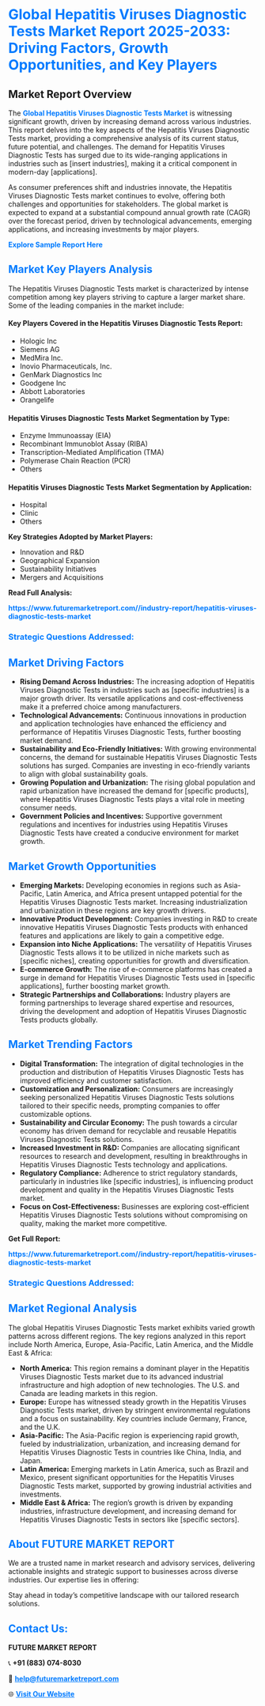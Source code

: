 <h1 style="color: #007BFF;">Global Hepatitis Viruses Diagnostic Tests Market Report 2025-2033: Driving Factors, Growth Opportunities, and Key Players</h1>

<section id="overview">
<h2>Market Report Overview</h2>
<p>The <a href="https://www.futuremarketreport.com//industry-report/hepatitis-viruses-diagnostic-tests-market" style="color: #007BFF; text-decoration: none;"><strong>Global Hepatitis Viruses Diagnostic Tests Market</strong></a> is witnessing significant growth, driven by increasing demand across various industries. This report delves into the key aspects of the Hepatitis Viruses Diagnostic Tests market, providing a comprehensive analysis of its current status, future potential, and challenges. The demand for Hepatitis Viruses Diagnostic Tests has surged due to its wide-ranging applications in industries such as [insert industries], making it a critical component in modern-day [applications].</p>
<p>As consumer preferences shift and industries innovate, the Hepatitis Viruses Diagnostic Tests market continues to evolve, offering both challenges and opportunities for stakeholders. The global market is expected to expand at a substantial compound annual growth rate (CAGR) over the forecast period, driven by technological advancements, emerging applications, and increasing investments by major players.</p>
</section>

<section id="overview">
<p><a href="https://www.futuremarketreport.com//request-sample/reportId=53765" style="color: #007BFF; text-decoration: none;"><strong>Explore Sample Report Here</strong></a></p>
</section>

<section id="key-players">
<h2 style="color: #007BFF;">Market Key Players Analysis</h2>
<p>The Hepatitis Viruses Diagnostic Tests market is characterized by intense competition among key players striving to capture a larger market share. Some of the leading companies in the market include:</p>
<h4>Key Players Covered in the Hepatitis Viruses Diagnostic Tests Report:</h4>
<ul><li>Hologic Inc</li><li>Siemens AG</li><li>MedMira Inc.</li><li>Inovio Pharmaceuticals, Inc.</li><li>GenMark Diagnostics Inc</li><li>Goodgene Inc</li><li>Abbott Laboratories</li><li>Orangelife</li></ul>
<h4>Hepatitis Viruses Diagnostic Tests Market Segmentation by Type:</h4>
<ul><li>Enzyme Immunoassay (EIA)</li><li>Recombinant Immunoblot Assay (RIBA)</li><li>Transcription-Mediated Amplification (TMA)</li><li>Polymerase Chain Reaction (PCR)</li><li>Others</li></ul>

<h4>Hepatitis Viruses Diagnostic Tests Market Segmentation by Application:</h4>
<ul><li>Hospital</li><li>Clinic</li><li>Others</li></ul>
<p><strong>Key Strategies Adopted by Market Players:</strong></p>
<ul>
<li>Innovation and R&D</li>
<li>Geographical Expansion</li>
<li>Sustainability Initiatives</li>
<li>Mergers and Acquisitions</li>
</ul>
</section>

<section>
<p><strong>Read Full Analysis: </strong></p><a href="https://www.futuremarketreport.com//industry-report/hepatitis-viruses-diagnostic-tests-market" style="color: #007BFF; text-decoration: none;"><strong>https://www.futuremarketreport.com//industry-report/hepatitis-viruses-diagnostic-tests-market</strong></a>
<h3 style="color: #007BFF;">Strategic Questions Addressed:</h3>
</section>

<section id="driving-factors">
<h2 style="color: #007BFF;">Market Driving Factors</h2>
<ul>
<li><strong>Rising Demand Across Industries:</strong> The increasing adoption of Hepatitis Viruses Diagnostic Tests in industries such as [specific industries] is a major growth driver. Its versatile applications and cost-effectiveness make it a preferred choice among manufacturers.</li>
<li><strong>Technological Advancements:</strong> Continuous innovations in production and application technologies have enhanced the efficiency and performance of Hepatitis Viruses Diagnostic Tests, further boosting market demand.</li>
<li><strong>Sustainability and Eco-Friendly Initiatives:</strong> With growing environmental concerns, the demand for sustainable Hepatitis Viruses Diagnostic Tests solutions has surged. Companies are investing in eco-friendly variants to align with global sustainability goals.</li>
<li><strong>Growing Population and Urbanization:</strong> The rising global population and rapid urbanization have increased the demand for [specific products], where Hepatitis Viruses Diagnostic Tests plays a vital role in meeting consumer needs.</li>
<li><strong>Government Policies and Incentives:</strong> Supportive government regulations and incentives for industries using Hepatitis Viruses Diagnostic Tests have created a conducive environment for market growth.</li>
</ul>
</section>

<section id="growth-opportunities">
<h2 style="color: #007BFF;">Market Growth Opportunities</h2>
<ul>
<li><strong>Emerging Markets:</strong> Developing economies in regions such as Asia-Pacific, Latin America, and Africa present untapped potential for the Hepatitis Viruses Diagnostic Tests market. Increasing industrialization and urbanization in these regions are key growth drivers.</li>
<li><strong>Innovative Product Development:</strong> Companies investing in R&D to create innovative Hepatitis Viruses Diagnostic Tests products with enhanced features and applications are likely to gain a competitive edge.</li>
<li><strong>Expansion into Niche Applications:</strong> The versatility of Hepatitis Viruses Diagnostic Tests allows it to be utilized in niche markets such as [specific niches], creating opportunities for growth and diversification.</li>
<li><strong>E-commerce Growth:</strong> The rise of e-commerce platforms has created a surge in demand for Hepatitis Viruses Diagnostic Tests used in [specific applications], further boosting market growth.</li>
<li><strong>Strategic Partnerships and Collaborations:</strong> Industry players are forming partnerships to leverage shared expertise and resources, driving the development and adoption of Hepatitis Viruses Diagnostic Tests products globally.</li>
</ul>
</section>

<section id="trending-factors">
<h2 style="color: #007BFF;">Market Trending Factors</h2>
<ul>
<li><strong>Digital Transformation:</strong> The integration of digital technologies in the production and distribution of Hepatitis Viruses Diagnostic Tests has improved efficiency and customer satisfaction.</li>
<li><strong>Customization and Personalization:</strong> Consumers are increasingly seeking personalized Hepatitis Viruses Diagnostic Tests solutions tailored to their specific needs, prompting companies to offer customizable options.</li>
<li><strong>Sustainability and Circular Economy:</strong> The push towards a circular economy has driven demand for recyclable and reusable Hepatitis Viruses Diagnostic Tests solutions.</li>
<li><strong>Increased Investment in R&D:</strong> Companies are allocating significant resources to research and development, resulting in breakthroughs in Hepatitis Viruses Diagnostic Tests technology and applications.</li>
<li><strong>Regulatory Compliance:</strong> Adherence to strict regulatory standards, particularly in industries like [specific industries], is influencing product development and quality in the Hepatitis Viruses Diagnostic Tests market.</li>
<li><strong>Focus on Cost-Effectiveness:</strong> Businesses are exploring cost-efficient Hepatitis Viruses Diagnostic Tests solutions without compromising on quality, making the market more competitive.</li>
</ul>
</section>

<section>
<p><strong>Get Full Report: </strong></p><a href="https://www.futuremarketreport.com//industry-report/hepatitis-viruses-diagnostic-tests-market" style="color: #007BFF; text-decoration: none;"><strong>https://www.futuremarketreport.com//industry-report/hepatitis-viruses-diagnostic-tests-market</strong></a>
<h3 style="color: #007BFF;">Strategic Questions Addressed:</h3>
</section>


<section id="regional-analysis">
<h2 style="color: #007BFF;">Market Regional Analysis</h2>
<p>The global Hepatitis Viruses Diagnostic Tests market exhibits varied growth patterns across different regions. The key regions analyzed in this report include North America, Europe, Asia-Pacific, Latin America, and the Middle East & Africa:</p>
<ul>
<li><strong>North America:</strong> This region remains a dominant player in the Hepatitis Viruses Diagnostic Tests market due to its advanced industrial infrastructure and high adoption of new technologies. The U.S. and Canada are leading markets in this region.</li>
<li><strong>Europe:</strong> Europe has witnessed steady growth in the Hepatitis Viruses Diagnostic Tests market, driven by stringent environmental regulations and a focus on sustainability. Key countries include Germany, France, and the U.K.</li>
<li><strong>Asia-Pacific:</strong> The Asia-Pacific region is experiencing rapid growth, fueled by industrialization, urbanization, and increasing demand for Hepatitis Viruses Diagnostic Tests in countries like China, India, and Japan.</li>
<li><strong>Latin America:</strong> Emerging markets in Latin America, such as Brazil and Mexico, present significant opportunities for the Hepatitis Viruses Diagnostic Tests market, supported by growing industrial activities and investments.</li>
<li><strong>Middle East & Africa:</strong> The region’s growth is driven by expanding industries, infrastructure development, and increasing demand for Hepatitis Viruses Diagnostic Tests in sectors like [specific sectors].</li>
</ul>
</section>

<footer>
<h2 style="color: #007BFF;">About FUTURE MARKET REPORT</h2>
<p>We are a trusted name in market research and advisory services, delivering actionable insights and strategic support to businesses across diverse industries. Our expertise lies in offering:</p>

<p>Stay ahead in today’s competitive landscape with our tailored research solutions.</p>

<h2 style="color: #007BFF;">Contact Us:</h2>
<p><strong>FUTURE MARKET REPORT</strong></p>
<p>📞 <strong>+91 (883) 074-8030</strong></p>
<p>📧 <strong><a href="mailto:help@futuremarketreport.com" style="color: #007BFF;">help@futuremarketreport.com</a></strong></p>
<p>🌐 <strong><a href="https://www.futuremarketreport.com/" style="color: #007BFF;">Visit Our Website</a></strong></p>
</footer>